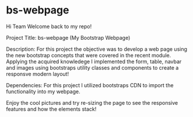 # bs-webpage

Hi Team Welcome back to my repo! 

Project Title:
bs-webpage (My Bootstrap Webpage)

Description: 
For this project the objective was to develop a web page using the new bootstrap concepts that were covered in the recent module. Applying the acquired knowledege I implemented the form, table, navbar and images using bootstraps utility classes and components to create a responsve modern layout! 

Dependencies: For this project I utilized bootstraps CDN to import the functionality into my webpage. 

Enjoy the cool pictures and try re-sizing the page to see the responsive features and how the elements stack! 